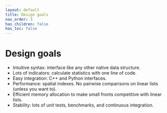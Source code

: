 ```yaml
---
layout: default
title: Design goals
nav_order: 3
has_children: false
has_toc: false
---
```

# Design goals

- Intuitive syntax: interface like any other native data structure.
- Lots of indicators: calculate statistics with one line of code. 
- Easy integration: C++ and Python interfaces.
- Performance: spatial indexes. No pairwise comparisons on linear lists (unless you want to).
- Efficient memory allocation to make small fronts competitive with linear lists.
- Stability: lots of unit tests, benchmarks, and continuous integration.




<!-- Generated with mdsplit: https://github.com/alandefreitas/mdsplit -->

